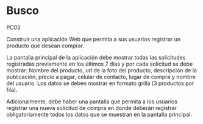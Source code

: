 # Busco
PC03

Construir una aplicación Web que permita a sus usuarios registrar un producto que desean
comprar.

La pantalla principal de la aplicación debe mostrar todas las solicitudes registradas previamente
en los últimos 7 días y por cada solicitud se debe mostrar: Nombre del producto, url de la foto
del producto, descripción de la publicación, precio a pagar, celular de contacto, lugar de compra
y nombre del usuario. Los datos se deben mostrar en formato grilla (3 productos por fila).

Adicionalmente, debe haber una pantalla que permita a los usuarios registrar una nueva
solicitud de compra en donde deberán registrar obligatoriamente todos los datos que se
muestran en la pantalla principal.
